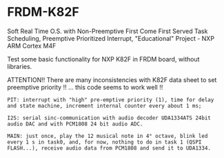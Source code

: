 # FRDM-K82F

Soft Real Time O.S. with Non-Preemptive First Come First Served Task Scheduling, Preemptive Prioritized Interrupt, "Educational" Project - NXP ARM Cortex M4F

Test some basic functionality for NXP K82F in FRDM board, without libraries.

ATTENTION!! There are many inconsistencies with K82F data sheet to set preemptive priority !! ... this code seems to work well !!

    PIT: interrupt with "high" pre-emptive priority (1), time for delay and state machine, increment internal counter every about 1 ms;
    
    I2S: serial sinc-communication with audio decoder UDA1334ATS 24bit audio DAC and with PCM1808 24 bit audio ADC. 
    
    MAIN: just once, play the 12 musical note in 4° octave, blink led every 1 s in task0, and, for now, nothing to do in task 1 (QSPI FLASH...), receive audio data from PCM1808 and send it to UDA1334.
